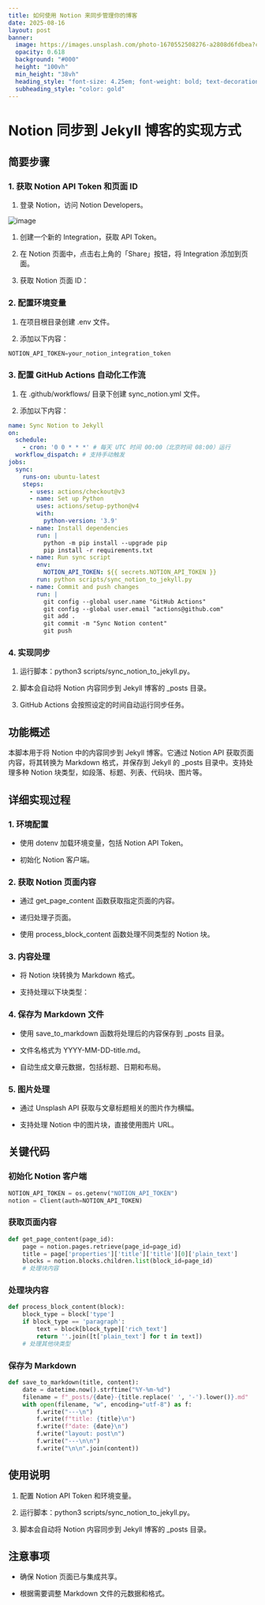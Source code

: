 ```yaml
---
title: 如何使用 Notion 来同步管理你的博客
date: 2025-08-16
layout: post
banner:
  image: https://images.unsplash.com/photo-1670552508276-a2808d6fdbea?crop=entropy&cs=tinysrgb&fit=max&fm=jpg&ixid=M3w2OTIwMzJ8MHwxfHJhbmRvbXx8fHx8fHx8fDE3NTUzMTQxNTF8&ixlib=rb-4.1.0&q=80&w=1080
  opacity: 0.618
  background: "#000"
  height: "100vh"
  min_height: "38vh"
  heading_style: "font-size: 4.25em; font-weight: bold; text-decoration: underline"
  subheading_style: "color: gold"
---
```


# Notion 同步到 Jekyll 博客的实现方式

## 简要步骤

### 1. 获取 Notion API Token 和页面 ID

1. 登录 Notion，访问 Notion Developers。

![image](https://prod-files-secure.s3.us-west-2.amazonaws.com/a7a0cc5a-89b9-4cda-8686-1fba0ca52f40/d19c1afe-dea5-4312-9333-786b0ba83054/image.png?X-Amz-Algorithm=AWS4-HMAC-SHA256&X-Amz-Content-Sha256=UNSIGNED-PAYLOAD&X-Amz-Credential=ASIAZI2LB4662K335MWH%2F20250816%2Fus-west-2%2Fs3%2Faws4_request&X-Amz-Date=20250816T031550Z&X-Amz-Expires=3600&X-Amz-Security-Token=IQoJb3JpZ2luX2VjECMaCXVzLXdlc3QtMiJHMEUCIFbNDazIHqZUdo1cSHzJfdke4KcoI3hciFt05lFYS%2FTKAiEAhpCHo7era8l%2B51KZx7mgJGeyFTTW%2BXM4A8AYq2%2BvInkq%2FwMIbBAAGgw2Mzc0MjMxODM4MDUiDOLoS%2Bwz%2BMQnJXSPYircAxnzIqdETK5CkEyh%2BPsYT8gmXDU%2FIL%2BAMFzhH4fuFF1zFWP%2FRQ8t4RfOuQ8cm9viYifXTTZeutxjX9K5wxkfNOKeDfCDcfFqOixXkyPXsQmxWtk7sxqcWEZYv8dvZtADGAqYRF382zgMQrUhg%2FXFYSBzgwHjsei9tMtSyfpmxyXmOSkskzFKnG1%2FMMvoqHIu35qGJwcEijTAb%2BhlpNCCiDDQrQSFFYdw8aWGy8tdi%2BRYgSBiKBmxd5KkzM%2FDntXpz5DrfQEs%2Buj7OpoWQwKEsWeHmyyyMEHD%2BrTBTzbPlmK6n%2BEQxNVuoSw444vtU7gS%2Byb454FVqdl6Svzr8RCdmMOFQvGeKO9eLWO395nynv8i1LoWn0tnkUhn%2B6xKdMeajNhMS7z1%2BYOXESwx%2BTUntzqy0Nendzzrw9xxCjxaduYH1CMcnKHB34xK8ajzMl6vfMMAg3z0TpwCwObSNikskxVC%2FluG%2FszWsXaF9TfxxySDL3i7UR7dW97lLgwpvj4RnSWMxnK5Y%2BNaT%2BNaIEKkDfGb7nZiruzC2esns62cKFnENHh3LrKSV3cJFVWeNJxCaB%2BmUWeZn7ftJ0JpMny0xq%2F2oW1u5H%2FGa36YBlKqvjqKCqkYrakShOqWmm%2FgMJXk%2F8QGOqUB5%2F5nDPRDMhzmL%2By3TiVNrK9OHKl6Pura%2Fw%2FaGysTj81N1up7w0jJ%2FyLbwXFTMNXnE3SqCNUVRrzHTJus0DpG5Pft8XB5uytzY%2Bb6vEK6TRk718sYsLEU%2B3zssnXWcGSqhTxwH1D6yWwDoogA5VzJ7Y56c6pHLew6v5jUDhozGMOWcrGwZ%2BHDQoVb8ftn0QHntK2xS%2FYoXAEUFZLvyj3opCv2tAXh&X-Amz-Signature=0427dcbce48c373e19b2161774517a1d130c2f64baf0b4f4b922e752fabca770&X-Amz-SignedHeaders=host&x-amz-checksum-mode=ENABLED&x-id=GetObject)

1. 创建一个新的 Integration，获取 API Token。

1. 在 Notion 页面中，点击右上角的「Share」按钮，将 Integration 添加到页面。

1. 获取 Notion 页面 ID：


### 2. 配置环境变量

1. 在项目根目录创建 .env 文件。

1. 添加以下内容：

```javascript
NOTION_API_TOKEN=your_notion_integration_token
```

### 3. 配置 GitHub Actions 自动化工作流

1. 在 .github/workflows/ 目录下创建 sync_notion.yml 文件。

1. 添加以下内容：

```yaml
name: Sync Notion to Jekyll
on:
  schedule:
    - cron: '0 0 * * *' # 每天 UTC 时间 00:00（北京时间 08:00）运行
  workflow_dispatch: # 支持手动触发
jobs:
  sync:
    runs-on: ubuntu-latest
    steps:
      - uses: actions/checkout@v3
      - name: Set up Python
        uses: actions/setup-python@v4
        with:
          python-version: '3.9'
      - name: Install dependencies
        run: |
          python -m pip install --upgrade pip
          pip install -r requirements.txt
      - name: Run sync script
        env:
          NOTION_API_TOKEN: ${{ secrets.NOTION_API_TOKEN }}
        run: python scripts/sync_notion_to_jekyll.py
      - name: Commit and push changes
        run: |
          git config --global user.name "GitHub Actions"
          git config --global user.email "actions@github.com"
          git add .
          git commit -m "Sync Notion content"
          git push
```

### 4. 实现同步

1. 运行脚本：python3 scripts/sync_notion_to_jekyll.py。

1. 脚本会自动将 Notion 内容同步到 Jekyll 博客的 _posts 目录。

1. GitHub Actions 会按照设定的时间自动运行同步任务。

## 功能概述

本脚本用于将 Notion 中的内容同步到 Jekyll 博客。它通过 Notion API 获取页面内容，将其转换为 Markdown 格式，并保存到 Jekyll 的 _posts 目录中。支持处理多种 Notion 块类型，如段落、标题、列表、代码块、图片等。

## 详细实现过程

### 1. 环境配置

- 使用 dotenv 加载环境变量，包括 Notion API Token。

- 初始化 Notion 客户端。

### 2. 获取 Notion 页面内容

- 通过 get_page_content 函数获取指定页面的内容。

- 递归处理子页面。

- 使用 process_block_content 函数处理不同类型的 Notion 块。

### 3. 内容处理

- 将 Notion 块转换为 Markdown 格式。

- 支持处理以下块类型：


### 4. 保存为 Markdown 文件

- 使用 save_to_markdown 函数将处理后的内容保存到 _posts 目录。

- 文件名格式为 YYYY-MM-DD-title.md。

- 自动生成文章元数据，包括标题、日期和布局。

### 5. 图片处理

- 通过 Unsplash API 获取与文章标题相关的图片作为横幅。

- 支持处理 Notion 中的图片块，直接使用图片 URL。

## 关键代码

### 初始化 Notion 客户端

```python
NOTION_API_TOKEN = os.getenv("NOTION_API_TOKEN")
notion = Client(auth=NOTION_API_TOKEN)
```

### 获取页面内容

```python
def get_page_content(page_id):
    page = notion.pages.retrieve(page_id=page_id)
    title = page['properties']['title']['title'][0]['plain_text']
    blocks = notion.blocks.children.list(block_id=page_id)
    # 处理块内容
```

### 处理块内容

```python
def process_block_content(block):
    block_type = block['type']
    if block_type == 'paragraph':
        text = block[block_type]['rich_text']
        return ''.join([t['plain_text'] for t in text])
    # 处理其他块类型
```

### 保存为 Markdown

```python
def save_to_markdown(title, content):
    date = datetime.now().strftime("%Y-%m-%d")
    filename = f"_posts/{date}-{title.replace(' ', '-').lower()}.md"
    with open(filename, "w", encoding="utf-8") as f:
        f.write("---\n")
        f.write(f"title: {title}\n")
        f.write(f"date: {date}\n")
        f.write("layout: post\n")
        f.write("---\n\n")
        f.write("\n\n".join(content))
```

## 使用说明

1. 配置 Notion API Token 和环境变量。

1. 运行脚本：python3 scripts/sync_notion_to_jekyll.py。

1. 脚本会自动将 Notion 内容同步到 Jekyll 博客的 _posts 目录。

## 注意事项

- 确保 Notion 页面已与集成共享。

- 根据需要调整 Markdown 文件的元数据和格式。